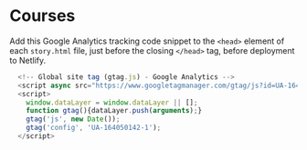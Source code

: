# Courses

Add this Google Analytics tracking code snippet to the `<head>` element of each `story.html` file, just before the closing `</head>` tag, before deployment to Netlify.

```javascript
  <!-- Global site tag (gtag.js) - Google Analytics -->
  <script async src="https://www.googletagmanager.com/gtag/js?id=UA-164050142-1"></script>
  <script>
    window.dataLayer = window.dataLayer || [];
    function gtag(){dataLayer.push(arguments);}
    gtag('js', new Date());
    gtag('config', 'UA-164050142-1');
  </script>
```